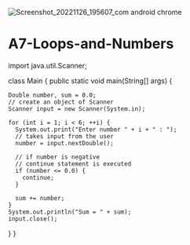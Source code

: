 ![Screenshot_20221126_195607_com android chrome](https://user-images.githubusercontent.com/112841655/204087795-1afb53d5-5161-4a43-9f69-80d5f5be315e.jpg)
# A7-Loops-and-Numbers

import java.util.Scanner;

class Main {
  public static void main(String[] args) {

    Double number, sum = 0.0;
    // create an object of Scanner
    Scanner input = new Scanner(System.in);

    for (int i = 1; i < 6; ++i) {
      System.out.print("Enter number " + i + " : ");
      // takes input from the user
      number = input.nextDouble();

      // if number is negative
      // continue statement is executed
      if (number <= 0.0) {
        continue;
      }

      sum += number;
    }
    System.out.println("Sum = " + sum);
    input.close();
  }
}
